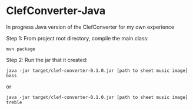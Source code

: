 # ClefConverter-Java
In progress Java version of the ClefConverter for my own experience

Step 1:
From project root directory, compile the main class:
```
mvn package
```

Step 2:
Run the jar that it created:
```
java -jar target/clef-converter-0.1.0.jar [path to sheet music image] bass
```
or
```
java -jar target/clef-converter-0.1.0.jar [path to sheet music image] treble
```
